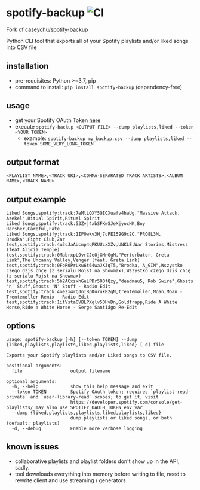 # spotify-backup ![CI](https://github.com/emkor/spotify-backup/workflows/CI/badge.svg)
Fork of [caseychu/spotify-backup](https://github.com/caseychu/spotify-backup)

Python CLI tool that exports all of your Spotify playlists and/or liked songs into CSV file

## installation
- pre-requisites: Python >=3.7, pip
- command to install: `pip install spotify-backup` (dependency-free)

## usage
- get your Spotify OAuth Token [here](https://developer.spotify.com/web-api/console/get-playlists/)
- execute `spotify-backup <OUTPUT FILE> --dump playlists,liked --token <YOUR TOKEN>`
    - example: `spotify-backup my_backup.csv --dump playlists,liked --token SOME_VERY_LONG_TOKEN`

## output format
`<PLAYLIST NAME>,<TRACK URI>,<COMMA-SEPARATED TRACK ARTISTS>,<ALBUM NAME>,<TRACK NAME>`

## output example
```csv
Liked Songs,spotify:track:7eMlLQXY5QICXuafv4haUg,"Massive Attack, Azekel",Ritual Spirit,Ritual Spirit
Liked Songs,spotify:track:53Zvj4xbSFKwSJeXjyocHK,Boy Harsher,Careful,Fate
Liked Songs,spotify:track:1IP0wkv3Hj7cPE159G9c2O,"PRO8L3M, Brodka",Fight Club,Żar
test,spotify:track:4u3cJaAUcmp4qPKUUcxXZv,UNKLE,War Stories,Mistress (feat Alicia Temple)
test,spotify:track:0MabrxpL9vrCJeOjGMnGgM,"Perturbator, Greta Link",The Uncanny Valley,Venger (feat. Greta Link)
test,spotify:track:0FoR0PrLkw6t64waJX3qT5,"Brodka, A_GIM",Wszystko czego dziś chcę (z serialu Rojst na Showmax),Wszystko czego dziś chcę (z serialu Rojst na Showmax)
test,spotify:track:5b2ACxzxhGeLPDr500fQzy,"deadmau5, Rob Swire",Ghosts 'n' Stuff,Ghosts 'N' Stuff - Radio Edit
test,spotify:track:4oezx4rQJnIBpKurukB2gN,trentemøller,Moan,Moan - Trentemøller Remix - Radio Edit
test,spotify:track:1itVstaGVBLPXqlv50HvDn,Goldfrapp,Ride A White Horse,Ride a White Horse - Serge Santiágo Re-Edit
```

## options
```
usage: spotify-backup [-h] [--token TOKEN] --dump {liked,playlists,playlists,liked,playlists,liked} [-d] file

Exports your Spotify playlists and/or Liked songs to CSV file.

positional arguments:
  file                  output filename

optional arguments:
  -h, --help            show this help message and exit
  --token TOKEN         Spotify OAuth token; requires `playlist-read-private` and `user-library-read` scopes; to get it, visit
                        https://developer.spotify.com/console/get-playlists/ may also use SPOTIFY_OAUTH_TOKEN env var
  --dump {liked,playlists,playlists,liked,playlists,liked}
                        dump playlists or liked songs, or both (default: playlists)
  -d, --debug           Enable more verbose logging
```

## known issues
- collaborative playlists and playlist folders don't show up in the API, sadly.
- tool downloads everything into memory before writing to file, need to rewrite client and use streaming / generators
